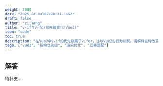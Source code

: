 ```yaml
---
weight: 3000
date: "2025-03-04T07:00:31.155Z"
draft: false
author: "zi.Yang"
title: "v-if与v-for优先级变化(Vue3)"
icon: "code"
toc: true
description: "在Vue3中v-if的优先级高于v-for，这与Vue2的行为相反。请解释这种改变如何避免无效循环渲染，并给出需要同时使用时的正确写法（如外层包裹template或使用计算属性过滤数据）"
tags: ["vue3", "指令优先级", "渲染优化", "迁移适配"]
---
```


## 解答

待补充...
